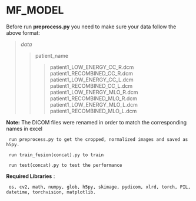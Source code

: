 # MF_MODEL
Before run **preprocess.py** you need to make sure your data follow the above format:  
>*data*  
  >>patient_name  
  >>>patient1_LOW_ENERGY_CC_R.dcm     
  patient1_RECOMBINED_CC_R.dcm  
  patient1_LOW_ENERGY_CC_L.dcm  
  patient1_RECOMBINED_CC_L.dcm  
  patient1_LOW_ENERGY_MLO_R.dcm  
  patient1_RECOMBINED_MLO_R.dcm  
  patient1_LOW_ENERGY_MLO_L.dcm  
  patient1_RECOMBINED_MLO_L.dcm  

**Note:** The DICOM files were renamed in order to match the corresponding names in excel  

     run preprocess.py to get the cropped, normalized images and saved as h5py.  
     
     run train_fusion(concat).py to train  
     
     run test(concat).py to test the performance  
      
**Required Libraries** :  
 
     os, cv2, math, numpy, glob, h5py, skimage, pydicom, xlrd, torch, PIL, datetime, torchvision, matplotlib.
